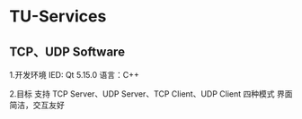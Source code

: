 # TU-Services
TCP、UDP Software
----------
1.开发环境
  IED: Qt 5.15.0 语言：C++
  
2.目标
  支持 TCP Server、UDP Server、TCP Client、UDP Client 四种模式
  界面简洁，交互友好
